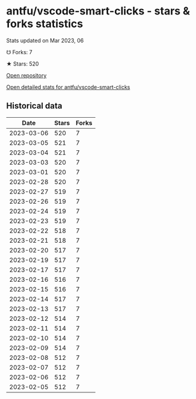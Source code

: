 # antfu/vscode-smart-clicks - stars & forks statistics

Stats updated on Mar 2023, 06

☋ Forks: 7

★ Stars: 520

[Open repository](https://github.com/antfu/vscode-smart-clicks)

[Open detailed stats for antfu/vscode-smart-clicks](https://reviewgithub.com/rep/antfu/vscode-smart-clicks)

## Historical data
| Date | Stars | Forks |
|------|-------|-------|
| 2023-03-06 | 520 | 7 | 
| 2023-03-05 | 521 | 7 | 
| 2023-03-04 | 521 | 7 | 
| 2023-03-03 | 520 | 7 | 
| 2023-03-01 | 520 | 7 | 
| 2023-02-28 | 520 | 7 | 
| 2023-02-27 | 519 | 7 | 
| 2023-02-26 | 519 | 7 | 
| 2023-02-24 | 519 | 7 | 
| 2023-02-23 | 519 | 7 | 
| 2023-02-22 | 518 | 7 | 
| 2023-02-21 | 518 | 7 | 
| 2023-02-20 | 517 | 7 | 
| 2023-02-19 | 517 | 7 | 
| 2023-02-17 | 517 | 7 | 
| 2023-02-16 | 516 | 7 | 
| 2023-02-15 | 516 | 7 | 
| 2023-02-14 | 517 | 7 | 
| 2023-02-13 | 517 | 7 | 
| 2023-02-12 | 514 | 7 | 
| 2023-02-11 | 514 | 7 | 
| 2023-02-10 | 514 | 7 | 
| 2023-02-09 | 514 | 7 | 
| 2023-02-08 | 512 | 7 | 
| 2023-02-07 | 512 | 7 | 
| 2023-02-06 | 512 | 7 | 
| 2023-02-05 | 512 | 7 | 

